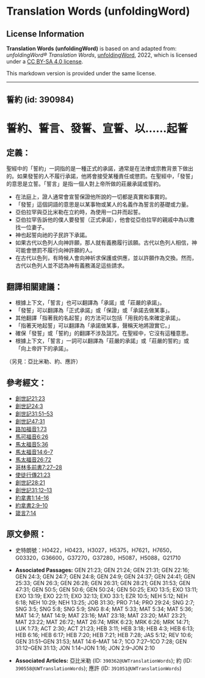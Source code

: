 # Translation Words (unfoldingWord)

## License Information

**Translation Words (unfoldingWord)** is based on and adapted from: _unfoldingWord® Translation Words_, [unfoldingWord](https://unfoldingword.org/utw), 2022, which is licensed under a [CC BY-SA 4.0 license](https://creativecommons.org/licenses/by-sa/4.0/legalcode.en).

This markdown version is provided under the same license.



--------------------------------

## 誓約 (id: 390984)

誓約、誓言、發誓、宣誓、以……起誓
=================

定義：
---

聖經中的「誓約」一詞指的是一種正式的承諾，通常是在法律或宗教背景下做出的。如果發誓的人不履行承諾，他將會接受某種責任或懲罰。在聖經中，「發誓」的意思是立誓。「誓言」是指一個人對上帝所做的莊嚴承諾或誓約。

* 在法庭上，證人通常會宣誓保證他所說的一切都是真實和事實的。
* 「發誓」這個詞語的意思是以某事物或某人的名義作為誓言的基礎或力量。
* 亞伯拉罕與亞比米勒在立約時，為使用一口井而起誓。
* 亞伯拉罕告訴他的僕人要發誓（正式承諾），他會從亞伯拉罕的親戚中為以撒找一位妻子。
* 神也起誓向祂的子民許下承諾。
* 如果古代以色列人向神許願，那人就有義務履行該願。古代以色列人相信，神可能會懲罰不履行向神許願的人。
* 在古代以色列，有時候人會向神祈求保護或供應，並以許願作為交換。然而，古代以色列人並不認為神有義務滿足這些請求。

翻譯相關建議：
-------

* 根據上下文，「誓言」也可以翻譯為「承諾」或「莊嚴的承諾」。
* 「發誓」可以翻譯為「正式承諾」或「保證」或「承諾去做某事」。
* 其他翻譯「指著我的名起誓」的方法可以包括「用我的名來確定承諾」。
* 「指著天地起誓」可以翻譯為「承諾做某事，聲稱天地將證實它。」
* 確保「發誓」或「誓約」的翻譯不涉及詛咒。在聖經中，它沒有這種意思。
* 根據上下文，「誓言」一詞可以翻譯為「莊嚴的承諾」或「莊嚴的誓約」或「向上帝許下的承諾」。

（另見：亞比米勒、約、應許）

參考經文：
-----

* [創世記21:23](https://ref.ly/Gen21:23)
* [創](https://ref.ly/Gen24:3)[世記](https://ref.ly/Gen21:23)[24:3](https://ref.ly/Gen24:3)
* [創](https://ref.ly/Gen31:51-Gen31:53)[世記](https://ref.ly/Gen21:23)[31:51–53](https://ref.ly/Gen31:51-Gen31:53)
* [創](https://ref.ly/Gen47:31)[世記](https://ref.ly/Gen21:23)[47:31](https://ref.ly/Gen47:31)
* [路加福音1:73](https://ref.ly/Luke1:73)
* [馬可福音6:26](https://ref.ly/Mark6:26)
* [馬太福音5:36](https://ref.ly/Matt5:36)
* [馬太福音14:6–7](https://ref.ly/Matt14:6-Matt14:7)
* [馬太福音26:72](https://ref.ly/Matt26:72)
* [哥林多前書7:27–28](https://ref.ly/1Cor7:27-1Cor7:28)
* [使徒行傳21:23](https://ref.ly/Acts21:23)
* [創](https://ref.ly/Gen28:21)[世記](https://ref.ly/Gen21:23)[28:21](https://ref.ly/Gen28:21)
* [創](https://ref.ly/Gen31:12-Gen31:13)[世記](https://ref.ly/Gen21:23)[31:12–13](https://ref.ly/Gen31:12-Gen31:13)
* [約拿書1:14–16](https://ref.ly/Jonah1:14-Jonah1:16)
* [約拿書2:9–10](https://ref.ly/Jonah2:9-Jonah2:10)
* [箴言7:14](https://ref.ly/Prov7:14)

原文參照：
-----

* 史特朗號：H0422，H0423，H3027，H5375，H7621，H7650，G03320，G36600，G37270，G37280，H5087，H5088，G21710

* **Associated Passages:** GEN 21:23; GEN 21:24; GEN 21:31; GEN 22:16; GEN 24:3; GEN 24:7; GEN 24:8; GEN 24:9; GEN 24:37; GEN 24:41; GEN 25:33; GEN 26:3; GEN 26:28; GEN 26:31; GEN 28:21; GEN 31:53; GEN 47:31; GEN 50:5; GEN 50:6; GEN 50:24; GEN 50:25; EXO 13:5; EXO 13:11; EXO 13:19; EXO 22:11; EXO 32:13; EXO 33:1; EZR 10:5; NEH 5:12; NEH 6:18; NEH 10:29; NEH 13:25; JOB 31:30; PRO 7:14; PRO 29:24; SNG 2:7; SNG 3:5; SNG 5:8; SNG 5:9; SNG 8:4; MAT 5:33; MAT 5:34; MAT 5:36; MAT 14:7; MAT 14:9; MAT 23:16; MAT 23:18; MAT 23:20; MAT 23:21; MAT 23:22; MAT 26:72; MAT 26:74; MRK 6:23; MRK 6:26; MRK 14:71; LUK 1:73; ACT 2:30; ACT 21:23; HEB 3:11; HEB 3:18; HEB 4:3; HEB 6:13; HEB 6:16; HEB 6:17; HEB 7:20; HEB 7:21; HEB 7:28; JAS 5:12; REV 10:6; GEN 31:51–GEN 31:53; MAT 14:6–MAT 14:7; 1CO 7:27–1CO 7:28; GEN 31:12–GEN 31:13; JON 1:14–JON 1:16; JON 2:9–JON 2:10
* **Associated Articles:** 亞比米勒 (ID: `390362@UWTranslationWords`); 約 (ID: `390558@UWTranslationWords`); 應許 (ID: `391051@UWTranslationWords`)

